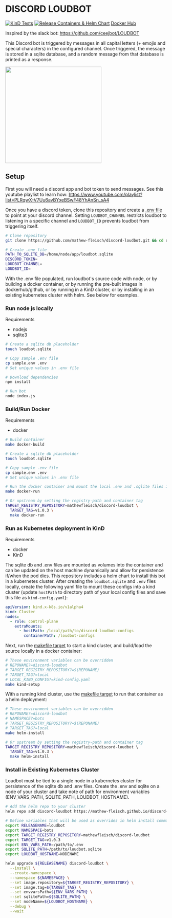 # DISCORD LOUDBOT

[![KinD Tests](https://github.com/mathew-fleisch/discord-loudbot/actions/workflows/pr-test-and-build.yaml/badge.svg)](https://github.com/mathew-fleisch/discord-loudbot/actions/workflows/pr-test-and-build.yaml)
[![Release Containers & Helm Chart](https://github.com/mathew-fleisch/discord-loudbot/actions/workflows/release.yaml/badge.svg)](https://github.com/mathew-fleisch/discord-loudbot/actions/workflows/release.yaml)
[Docker Hub](https://hub.docker.com/r/mathewfleisch/discord-loudbot/tags?page=1&ordering=last_updated)

Inspired by the slack bot: <https://github.com/ceejbot/LOUDBOT>

This Discord bot is triggered by messages in all capital letters (+ emojis and special characters) in the configured channel. Once triggered, the message is stored in a sqlite database, and a random message from that database is printed as a response.

<img src="https://i.imgur.com/7FqGnpz.png" width="300" />

## Setup

First you will need a discord app and bot token to send messages. See this youtube playlist to learn how: https://www.youtube.com/playlist?list=PLRqwX-V7Uu6avBYxeBSwF48YhAnSn_sA4

Once you have a discord token, clone this repository and create a [.env file](sample.env) to point at your discord channel. Setting `LOUDBOT_CHANNEL` restricts loudbot to listening in a specific channel and `LOUDBOT_ID` prevents loudbot from triggering itself.

```bash
# Clone repository
git clone https://github.com/mathew-fleisch/discord-loudbot.git && cd discord-loudbot

# Create .env file
PATH_TO_SQLITE_DB=/home/node/app/loudbot.sqlite
DISCORD_TOKEN=
LOUDBOT_CHANNEL=
LOUDBOT_ID=
```

With the .env file populated, run loudbot's source code with node, or by building a docker container, or by running the pre-built images in dockerhub/github, or by running in a KinD cluster, or by installing in an existing kubernetes cluster with helm. See below for examples.

### Run node js locally

Requirements

- nodejs
- sqlite3

```bash
# Create a sqlite db placeholder
touch loudbot.sqlite

# Copy sample .env file
cp sample.env .env
# Set unique values in .env file

# Download dependencies
npm install

# Run bot
node index.js
```

### Build/Run Docker

Requirements

- docker

```bash
# Build container
make docker-build

# Create a sqlite db placeholder
touch loudbot.sqlite

# Copy sample .env file
cp sample.env .env
# Set unique values in .env file

# Run the docker container and mount the local .env and .sqlite files inside the container
make docker-run

# Or upstream by setting the registry-path and container tag
TARGET_REGISTRY_REPOSITORY=mathewfleisch/discord-loudbot \
  TARGET_TAG=v1.0.3 \
  make docker-run
```

### Run as Kubernetes deployment in KinD

Requirements

- docker
- KinD

The sqlite db and .env files are mounted as volumes into the container and can be updated on the host machine dynamically and allow for persistence if/when the pod dies. This repository includes a helm chart to install this bot in a kubernetes cluster. After creating the `loudbot.sqlite` and `.env` files locally, create the following yaml file to mount these configs into a kind cluster (update `hostPath` to directory path of your local config files and save this file as `kind-config.yaml`):

```yaml
apiVersion: kind.x-k8s.io/v1alpha4
kind: Cluster
nodes:
  - role: control-plane
    extraMounts:
      - hostPath: /local/path/to/discord-loudbot-configs
        containerPath: /loudbot-configs
```

Next, run the [makefile target](Makefile) to start a kind cluster, and build/load the source locally in a docker container:

```bash
# These environment variables can be overridden 
# REPONAME?=discord-loudbot
# TARGET_REGISTRY_REPOSITORY?=$(REPONAME)
# TARGET_TAG?=local
# LOCAL_KIND_CONFIG?=kind-config.yaml
make kind-setup
```

With a running kind cluster, use the [makefile target](Makefile) to run that container as a helm deployment:

```bash
# These environment variables can be overridden 
# REPONAME?=discord-loudbot
# NAMESPACE?=bots
# TARGET_REGISTRY_REPOSITORY?=$(REPONAME)
# TARGET_TAG?=local
make helm-install

# Or upstream by setting the registry-path and container tag
TARGET_REGISTRY_REPOSITORY=mathewfleisch/discord-loudbot \ 
  TARGET_TAG=v1.0.3 \
  make helm-install
```

### Install in Existing Kubernetes Cluster

Loudbot must be tied to a single node in a kubernetes cluster for persistence of the sqlite db and .env files. Create the .env and sqlite on a node of your cluster and take note of path for environment variables (ENV_VARS_PATH, SQLITE_PATH, LOUDBOT_HOSTNAME).

```bash
# Add the helm repo to your cluster
helm repo add discord-loudbot https://mathew-fleisch.github.io/discord-loudbot

# Define variables that will be used as overrides in helm install command
export RELEASENAME=loudbot
export NAMESPACE=bots
export TARGET_REGISTRY_REPOSITORY=mathewfleisch/discord-loudbot
export TARGET_TAG=v1.0.3
export ENV_VARS_PATH=/path/to/.env
export SQLITE_PATH=/path/to/loudbot.sqlite
export LOUDBOT_HOSTNAME=NODENAME

helm upgrade ${RELEASENAME} discord-loudbot \
  --install \
  --create-namespace \
  --namespace ${NAMESPACE} \
  --set image.repository=${TARGET_REGISTRY_REPOSITORY} \
  --set image.tag=${TARGET_TAG} \
  --set envvarsPath=${ENV_VARS_PATH} \
  --set sqlitePath=${SQLITE_PATH} \
  --set nodeName=${LOUDBOT_HOSTNAME} \
  --debug \
  --wait
```
